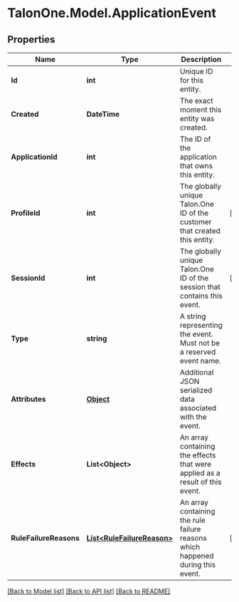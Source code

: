 # TalonOne.Model.ApplicationEvent
## Properties

Name | Type | Description | Notes
------------ | ------------- | ------------- | -------------
**Id** | **int** | Unique ID for this entity. | 
**Created** | **DateTime** | The exact moment this entity was created. | 
**ApplicationId** | **int** | The ID of the application that owns this entity. | 
**ProfileId** | **int** | The globally unique Talon.One ID of the customer that created this entity. | [optional] 
**SessionId** | **int** | The globally unique Talon.One ID of the session that contains this event. | [optional] 
**Type** | **string** | A string representing the event. Must not be a reserved event name. | 
**Attributes** | [**Object**](.md) | Additional JSON serialized data associated with the event. | 
**Effects** | **List&lt;Object&gt;** | An array containing the effects that were applied as a result of this event. | 
**RuleFailureReasons** | [**List&lt;RuleFailureReason&gt;**](RuleFailureReason.md) | An array containing the rule failure reasons which happened during this event. | [optional] 

[[Back to Model list]](../README.md#documentation-for-models) [[Back to API list]](../README.md#documentation-for-api-endpoints) [[Back to README]](../README.md)

